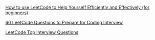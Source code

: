 [How to use LeetCode to Help Yourself Efficiently and Effectively (for beginners)](https://leetcode.com/discuss/career/450215/How-to-use-LeetCode-to-help-yourself-efficiently-and-effectively-(for-beginners))

[60 LeetCode Questions to Prepare for Coding Interview](https://medium.com/@koheiarai94/60-leetcode-questions-to-prepare-for-coding-interview-8abbb6af589e)

[LeetCode Top Interview Questions](https://leetcode.com/problem-list/top-interview-questions/)
